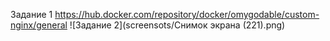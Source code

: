 Задание 1  https://hub.docker.com/repository/docker/omygodable/custom-nginx/general
![Задание 2](screensots/Снимок экрана (221).png)  
